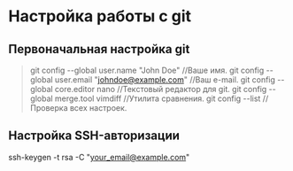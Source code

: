 # Настройка работы с git

## Первоначальная настройка git
> git config --global user.name "John Doe" //Ваше имя.
> git config --global user.email "johndoe@example.com" //Ваш e-mail.
> git config --global core.editor nano //Текcтовый редактор для git.
> git config --global merge.tool vimdiff //Утилита сравнения.
> git config --list //Проверка всех настроек.

## Настройка SSH-авторизации
ssh-keygen -t rsa -C "your_email@example.com"

